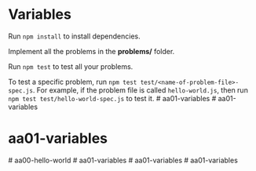 # Variables

Run `npm install` to install dependencies.

Implement all the problems in the __problems/__ folder.

Run `npm test` to test all your problems.

To test a specific problem, run `npm test test/<name-of-problem-file>-spec.js`.
For example, if the problem file is called `hello-world.js`, then run
`npm test test/hello-world-spec.js` to test it.
#   a a 0 1 - v a r i a b l e s  
 # aa01-variables
# aa01-variables
#   a a 0 0 - h e l l o - w o r l d  
 #   a a 0 1 - v a r i a b l e s  
 #   a a 0 1 - v a r i a b l e s  
 #   a a 0 1 - v a r i a b l e s  
 